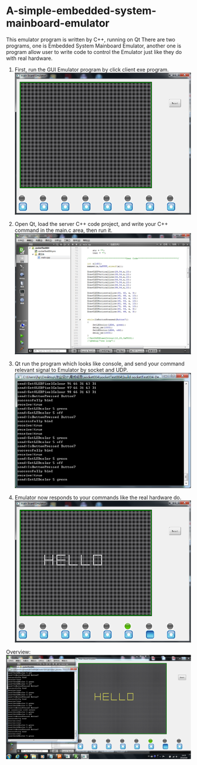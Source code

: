 # A-simple-embedded-system-mainboard-emulator
This emulator program is written by C++, running on Qt
There are two programs, one is Embedded System Mainboard Emulator, another one is program allow user to write code to control the Emulator just like they do with real hardware.

1. First, run the GUI Emulator program by click client exe program.
![alt tag](https://github.com/yihaoye/A-simple-embedded-system-mainboard-emulator/blob/master/screen%20shot/1.png)

2. Open Qt, load the server C++ code project, and write your C++ command in the main.c area, then run it.
![alt tag](https://github.com/yihaoye/A-simple-embedded-system-mainboard-emulator/blob/master/screen%20shot/2.png)

3. Qt run the program which looks like console, and send your command relevant signal to Emulator by socket and UDP.
![alt tag](https://github.com/yihaoye/A-simple-embedded-system-mainboard-emulator/blob/master/screen%20shot/3.png)

4. Emulator now responds to your commands like the real hardware do.
![alt tag](https://github.com/yihaoye/A-simple-embedded-system-mainboard-emulator/blob/master/screen%20shot/4.png)

Overview:
![alt tag](https://github.com/yihaoye/A-simple-embedded-system-mainboard-emulator/blob/master/screen%20shot/5.png)